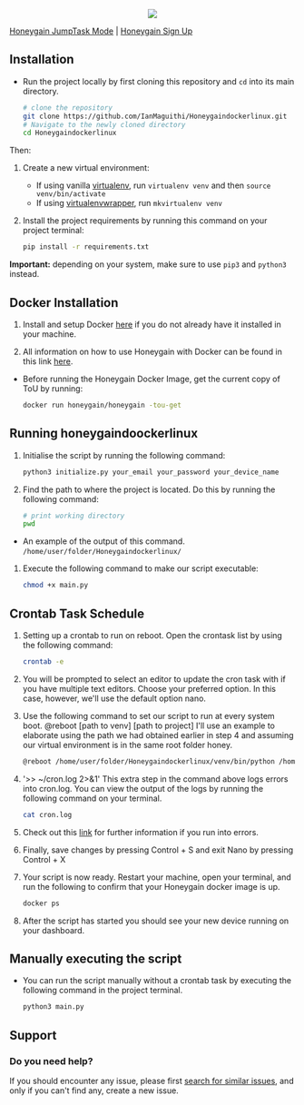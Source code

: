 <p align="center">
   <a href="https://www.python.org/">
      <img src="https://img.shields.io/badge/built%20with-Python3-red.svg" />
   </a>
</p>

[Honeygain JumpTask Mode](https://youtu.be/VeH95ILo9s8) | [Honeygain Sign Up](https://r.honeygain.me/MAGUI9B52D)
<br>

## **Installation**

- Run the project locally by first cloning this repository and `cd` into its main directory.

   ```bash
   # clone the repository
   git clone https://github.com/IanMaguithi/Honeygaindockerlinux.git
   # Navigate to the newly cloned directory
   cd Honeygaindockerlinux
   ```

Then:

1. Create a new virtual environment:
    - If using vanilla [virtualenv](https://virtualenv.pypa.io/en/latest/), run `virtualenv venv` and then `source venv/bin/activate`
    - If using [virtualenvwrapper](https://virtualenvwrapper.readthedocs.org/en/latest/), run `mkvirtualenv venv`

2. Install the project requirements by running this command on your project terminal:

   ```bash
   pip install -r requirements.txt 
   ```

**Important:** depending on your system, make sure to use `pip3` and `python3` instead.

## Docker Installation

1. Install and setup Docker [here](https://www.digitalocean.com/community/tutorials/how-to-install-and-use-docker-on-ubuntu-20-04?__cf_chl_managed_tk__=0q5JO5Q6D5hHeex7hKV5y.YuiSxw3IOqzoA2TcJKtfw-1643460564-0-gaNycGzNDD0) if you do not already have it installed in your machine.

2. All information on how to use Honeygain with Docker can be found in this link [here](https://hub.docker.com/r/honeygain/honeygain).

- Before running the Honeygain Docker Image, get the current copy of ToU by running:

   ```bash
   docker run honeygain/honeygain -tou-get
   ```

## **Running honeygaindoockerlinux**

1. Initialise the script by running the following command:

   ```bash
   python3 initialize.py your_email your_password your_device_name
   ```

2. Find the path to where the project is located. Do this by running the following command:

   ```bash
   # print working directory
   pwd
   ```

- An example of the output of this command. `/home/user/folder/Honeygaindockerlinux/`

1. Execute the following command to make our script executable:

   ```bash
   chmod +x main.py
   ```

## **Crontab Task Schedule**

1. Setting up a crontab to run on reboot. Open the crontask list by using the following command:

   ```bash
   crontab -e
   ```

2. You will be prompted to select an editor to update the cron task with if you have multiple text editors. Choose your preferred option.
In this case, however, we'll use the default option nano.
3. Use the following command to set our script to run at every system boot.
@reboot [path to venv] [path to project] I'll use an example to elaborate using the path we had obtained earlier in step 4
and assuming our virtual environment is in the same root folder honey.

   ```bash
   @reboot /home/user/folder/Honeygaindockerlinux/venv/bin/python /home/user/folder/Honeygaindockerlinux/main.py >> ~/cron.log 2>&1
   ```

4. '>> ~/cron.log 2>&1' This extra step in the command above logs errors into cron.log. You can view the output of the logs by running the following command on your terminal.

   ```bash
   cat cron.log
   ```
  
5. Check out this [link](https://phoenixnap.com/kb/crontab-reboot) for further information if you run into errors.
6. Finally, save changes by pressing Control + S and exit Nano by pressing Control + X
7. Your script is now ready. Restart your machine, open your terminal, and run the following to confirm that your Honeygain docker image is up.

   ```bash
   docker ps
   ```

8. After the script has started you should see your new device running on your dashboard.

## Manually executing the script

- You can run the script manually without a crontab task by executing the following command in the project terminal.

   ```bash
   python3 main.py
   ```

## Support

### Do you need help?

If you should encounter any issue, please first [search for similar issues](https://github.com/IanMaguithi/Honeygaindockerlinux/issues), and only if you can't find any, create a new issue.
